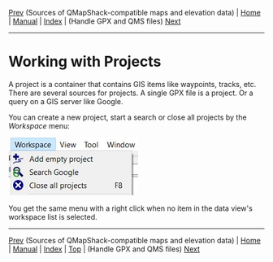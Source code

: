 [Prev](DocMapDemSources) (Sources of QMapShack-compatible maps and elevation data) | [Home](Home) | [Manual](DocMain) | [Index](AxAdvIndex) | (Handle GPX and QMS files) [Next](DocHandleGpxFiles)
- - -

# Working with Projects

A project is a container that contains GIS items like waypoints, tracks, etc. There are several sources for projects. A single GPX file is a project. Or a query on a GIS server like Google. 

You can create a new project, start a search or close all projects by the _Workspace_ menu:

![Alt text](images/DocWorkingWithProjects/maproom1.png)

You get the same menu with a right click when no item in the data view's workspace list is selected.

- - -
[Prev](DocMapDemSources) (Sources of QMapShack-compatible maps and elevation data) | [Home](Home) | [Manual](DocMain) | [Index](AxAdvIndex) | [Top](#) | (Handle GPX and QMS files) [Next](DocHandleGpxFiles)
